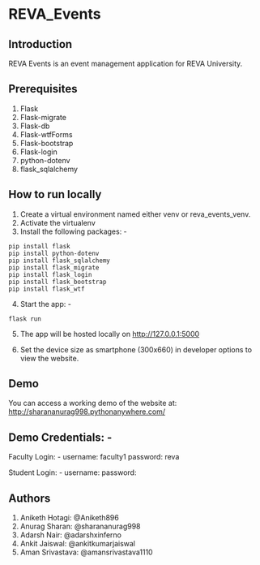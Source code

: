 # REVA_Events

## Introduction

REVA Events is an event management application for REVA University. 

## Prerequisites

1. Flask
2. Flask-migrate
3. Flask-db
4. Flask-wtfForms
5. Flask-bootstrap
6. Flask-login
7. python-dotenv
8. flask_sqlalchemy

## How to run locally

1. Create a virtual environment named either venv or reva_events_venv. 
2. Activate the virtualenv
3. Install the following packages: -

``` 
pip install flask 
pip install python-dotenv
pip install flask_sqlalchemy
pip install flask_migrate
pip install flask_login
pip install flask_bootstrap
pip install flask_wtf
```

4. Start the app: -
```
flask run
```
5. The app will be hosted locally on http://127.0.0.1:5000

6. Set the device size as smartphone (300x660) in developer options to view the website.  

## Demo

You can access a working demo of the website at: http://sharananurag998.pythonanywhere.com/

## Demo Credentials: -

Faculty Login: -
username: faculty1
password: reva

Student Login: -
username:
password: 

## Authors

1. Aniketh Hotagi: @Aniketh896
2. Anurag Sharan: @sharananurag998
3. Adarsh Nair: @adarshxinferno
4. Ankit Jaiswal: @ankitkumarjaiswal
5. Aman Srivastava: @amansrivastava1110
